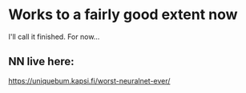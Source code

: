# Works to a fairly good extent now

I'll call it finished. For now...

## NN live here:

https://uniquebum.kapsi.fi/worst-neuralnet-ever/
